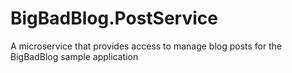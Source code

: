 # BigBadBlog.PostService
A microservice that provides access to manage blog posts for the BigBadBlog sample application
